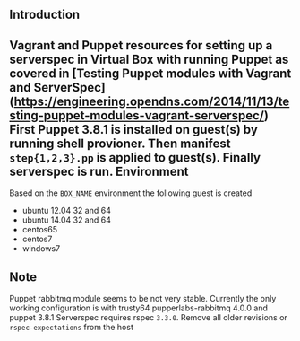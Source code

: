 Introduction
------------
Vagrant and Puppet resources for setting up a serverspec in Virtual Box with running Puppet
as covered in [Testing Puppet modules with Vagrant and ServerSpec] (https://engineering.opendns.com/2014/11/13/testing-puppet-modules-vagrant-serverspec/)
First Puppet 3.8.1 is installed on guest(s) by running shell provioner.
Then manifest `step{1,2,3}.pp` is applied to guest(s). Finally serverspec is run.
Environment
-----------
Based on the `BOX_NAME` environment the following guest is created 

 - ubuntu 12.04 32 and 64
 - ubuntu 14.04 32 and 64
 - centos65
 - centos7
 - windows7

Note
----
Puppet rabbitmq module seems to be not very stable. Currently the only working configuration is with trusty64 pupperlabs-rabbitmq 4.0.0 and puppet 3.8.1 
Serverspec requires rspec `3.3.0`. Remove all older revisions or `rspec-expectations` from the host

